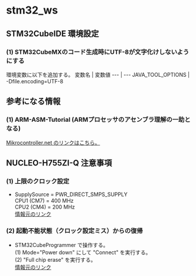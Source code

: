 # stm32_ws

## STM32CubeIDE 環境設定
### (1) STM32CubeMXのコード生成時にUTF-8が文字化けしないようにする
環境変数に以下を追加する。
変数名 | 変数値
--- | ---
JAVA_TOOL_OPTIONS | -Dfile.encoding=UTF-8

## 参考になる情報
### (1) ARM-ASM-Tutorial (ARMプロセッサのアセンブラ理解の一助となる)
[Mikrocontroller.net のリンクはこちら。](https://www.mikrocontroller.net/articles/ARM-ASM-Tutorial)

## NUCLEO-H755ZI-Q 注意事項
### (1) 上限のクロック設定
- SupplySource = PWR_DIRECT_SMPS_SUPPLY  
CPU1 (CM7) = 400 MHz  
CPU2 (CM4) = 200 MHz  
[情報元のリンク](https://community.st.com/t5/stm32cubemx-mcus/stm32h755-nucleo-and-pwr-direct-smps-supply/td-p/113752)
### (2) 起動不能状態（クロック設定ミス）からの復帰
- STM32CubeProgrammer で操作する。  
(1) Mode="Power down" にして "Connect" を実行する。  
(2) "Full chip erase" を実行する。  
[情報元のリンク](https://community.st.com/t5/stm32-mcus/how-to-unbrick-an-stm32h7-after-setting-the-wrong-power-mode/ta-p/49691)
